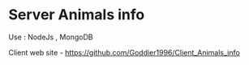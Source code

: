 # Server Animals info

Use : NodeJs , MongoDB

Client web site - https://github.com/Goddier1996/Client_Animals_info
 
 
 
 
   
